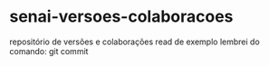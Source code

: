 # senai-versoes-colaboracoes
repositório de versões e colaborações
read de exemplo
lembrei do comando: git commit